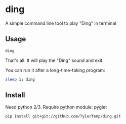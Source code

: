 # ding
A simple command line tool to play "Ding" in terminal

## Usage ##

```bash
ding
```

That's all. It will play the "Ding" sound and exit.

You can run it after a long-time-taking program:

```bash
sleep 1; ding
```

## Install ##

Need python 2/3. Require python module: pyglet

```bash
pip install git+git://github.com/TylerTemp/ding.git
```
